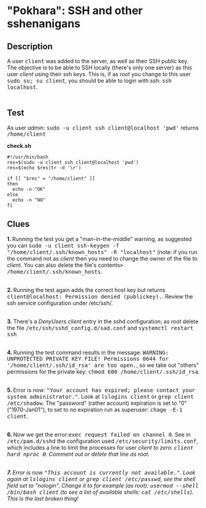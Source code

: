 # "Pokhara": SSH and other sshenanigans

## Description

A user <kbd>client</kbd> was added to the server, as well as their SSH public key.<br>
The objective is to be able to SSH locally (there's only one server) as this user <i>client</i> using their ssh keys. This is, if as root you change to this user <kbd>sudo su; su client</kbd>, you should be able to login with ssh: <kbd>ssh localhost</kbd>.<br><br>

## Test

As user <i>admin</i>: <kbd>sudo -u client ssh client@localhost 'pwd'</kbd> returns <kbd>/home/client</kbd>

<b>check.sh</b>

```
#!/usr/bin/bash
res=$(sudo -u client ssh client@localhost 'pwd')
res=$(echo $res|tr -d '\r')

if [[ "$res" = "/home/client" ]]
then
  echo -n "OK"
else
  echo -n "NO"
fi
```

## Clues

<b>1. </b>Running the test you get a "man-in-the-middle" warning, as suggested you can <kbd>sudo -u client ssh-keygen -f "/home/client/.ssh/known_hosts" -R "localhost"</kbd> (note: if you run the command not as <i>client</i> then you need to change the owner of the file to <i>client</i>. You can also delete the file's contents<kbd>> /home/client/.ssh/known_hosts</kbd>.<br><br>

<b>2. </b>
Running the test again adds the correct host key but returns <kbd>client@localhost: Permission denied (publickey).</kbd>. Review the ssh service configuration under /etc/ssh/.<br><br>

<b>3. </b>There's a <i>DenyUsers client</i> entry in the sshd configuration; as root delete the file <kbd>/etc/ssh/sshd_config.d/sad.conf</kbd> and <kbd>systemctl restart ssh</kbd><br><br>

<b>4. </b>Running the test command results in the message: 
<kbd>WARNING: UNPROTECTED PRIVATE KEY FILE!
Permissions 0644 for '/home/client/.ssh/id_rsa' are too open.</kbd>, so we take out "others" permissions for the private key: <kbd>chmod 600 /home/client/.ssh/id_rsa</kbd>.<br><br>

<b>5. </b>Error is now: <kbd>"Your account has expired; please contact your system administrator."</kbd>.
Look at <kbd>lslogins client</kbd> or <kbd>grep client /etc/shadow</kbd>. The "password" (rather account) expiration is set to "0" ("1970-Jan01"), to set to no expiration run as superuser: <kbd>chage -E-1 client</kbd>.<br><br>

<b>6. </b>Now we get the error:<kbd>exec request failed on channel 0</kbd>.
See in <kbd>/etc/pam.d/sshd</kbd> the configuration used <kbd>/etc/security/limits.conf</kbd>, which includes a line to limit the processes for user <i>client<i> to zero: <kbd>client         hard    nproc           0</kbd>. Comment out or delete that line as root.<br><br>

<b>7. </b>Error is now <kbd>"This account is currently not available."</kbd>. Look again at 
<kbd>lslogins client</kbd> or <kbd>grep client /etc/passwd</kbd>, see the shell field set to "nologin". Change it to for example (as root): <kbd>usermod --shell /bin/bash client</kbd> (to see a list of available shells: <kbd>cat /etc/shells</kbd>). This is the last broken thing!